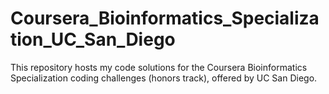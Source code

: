 # Coursera_Bioinformatics_Specialization_UC_San_Diego
This repository hosts my code solutions for the Coursera Bioinformatics Specialization coding challenges (honors track), offered by UC San Diego. 
